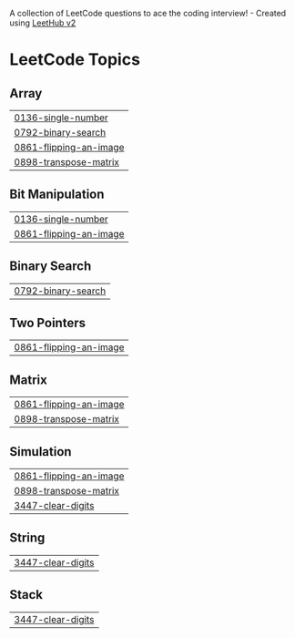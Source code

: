 A collection of LeetCode questions to ace the coding interview! - Created using [LeetHub v2](https://github.com/arunbhardwaj/LeetHub-2.0)
<!---LeetCode Topics Start-->
# LeetCode Topics
## Array
|  |
| ------- |
| [0136-single-number](https://github.com/SatishChoudhary642/Leetcode-DSA-/tree/master/0136-single-number) |
| [0792-binary-search](https://github.com/SatishChoudhary642/Leetcode-DSA-/tree/master/0792-binary-search) |
| [0861-flipping-an-image](https://github.com/SatishChoudhary642/Leetcode-DSA-/tree/master/0861-flipping-an-image) |
| [0898-transpose-matrix](https://github.com/SatishChoudhary642/Leetcode-DSA-/tree/master/0898-transpose-matrix) |
## Bit Manipulation
|  |
| ------- |
| [0136-single-number](https://github.com/SatishChoudhary642/Leetcode-DSA-/tree/master/0136-single-number) |
| [0861-flipping-an-image](https://github.com/SatishChoudhary642/Leetcode-DSA-/tree/master/0861-flipping-an-image) |
## Binary Search
|  |
| ------- |
| [0792-binary-search](https://github.com/SatishChoudhary642/Leetcode-DSA-/tree/master/0792-binary-search) |
## Two Pointers
|  |
| ------- |
| [0861-flipping-an-image](https://github.com/SatishChoudhary642/Leetcode-DSA-/tree/master/0861-flipping-an-image) |
## Matrix
|  |
| ------- |
| [0861-flipping-an-image](https://github.com/SatishChoudhary642/Leetcode-DSA-/tree/master/0861-flipping-an-image) |
| [0898-transpose-matrix](https://github.com/SatishChoudhary642/Leetcode-DSA-/tree/master/0898-transpose-matrix) |
## Simulation
|  |
| ------- |
| [0861-flipping-an-image](https://github.com/SatishChoudhary642/Leetcode-DSA-/tree/master/0861-flipping-an-image) |
| [0898-transpose-matrix](https://github.com/SatishChoudhary642/Leetcode-DSA-/tree/master/0898-transpose-matrix) |
| [3447-clear-digits](https://github.com/SatishChoudhary642/Leetcode-DSA-/tree/master/3447-clear-digits) |
## String
|  |
| ------- |
| [3447-clear-digits](https://github.com/SatishChoudhary642/Leetcode-DSA-/tree/master/3447-clear-digits) |
## Stack
|  |
| ------- |
| [3447-clear-digits](https://github.com/SatishChoudhary642/Leetcode-DSA-/tree/master/3447-clear-digits) |
<!---LeetCode Topics End-->